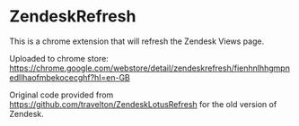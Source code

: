 ZendeskRefresh
==============

This is a chrome extension that will refresh the Zendesk Views page.

Uploaded to chrome store: https://chrome.google.com/webstore/detail/zendeskrefresh/fienhnlhhgmpnedllhaofmbekocecghf?hl=en-GB

Original code provided from https://github.com/travelton/ZendeskLotusRefresh for the old version of Zendesk.